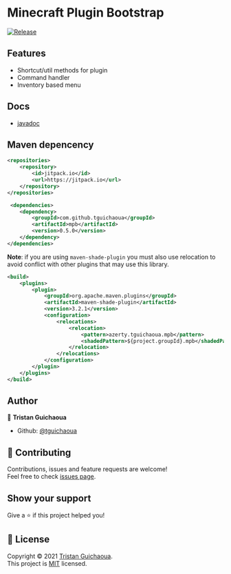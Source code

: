 # Minecraft Plugin Bootstrap

[![Release](https://jitpack.io/v/tguichaoua/mpb.svg)](https://jitpack.io/#tguichaoua/mbp)

## Features

- Shortcut/util methods for plugin
- Command handler
- Inventory based menu

## Docs

- [javadoc](https://jitpack.io/com/github/tguichaoua/mpb/latest/javadoc/)

## Maven depencency

```xml
<repositories>
    <repository>
        <id>jitpack.io</id>
        <url>https://jitpack.io</url>
    </repository>
</repositories>

 <dependencies>
    <dependency>
        <groupId>com.github.tguichaoua</groupId>
        <artifactId>mpb</artifactId>
        <version>0.5.0</version>
    </dependency>
</dependencies>
```

**Note**: if you are using `maven-shade-plugin` you must also use relocation to avoid conflict with other plugins that may use this library.

```xml
<build>
    <plugins>
        <plugin>
            <groupId>org.apache.maven.plugins</groupId>
            <artifactId>maven-shade-plugin</artifactId>
            <version>3.2.1</version>
            <configuration>
                <relocations>
                    <relocation>
                        <pattern>azerty.tguichaoua.mpb</pattern>
                        <shadedPattern>${project.groupId}.mpb</shadedPattern>
                    </relocation>
                </relocations>
            </configuration>
        </plugin>
    </plugins>
</build>
```

## Author

👤 **Tristan Guichaoua**

-   Github: [@tguichaoua](https://github.com/tguichaoua)

## 🤝 Contributing

Contributions, issues and feature requests are welcome!<br />Feel free to check [issues page](https://github.com/tguichaoua/mpb/issues).

## Show your support

Give a ⭐️ if this project helped you!

## 📝 License

Copyright © 2021 [Tristan Guichaoua](https://github.com/tguichaoua).<br />
This project is [MIT](https://github.com/tguichaoua/mpb/blob/main/LICENSE) licensed.
